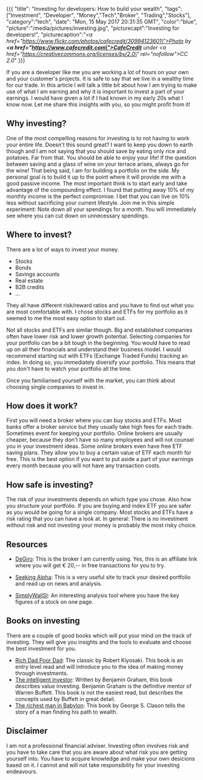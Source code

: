 {{{
  "title": "Investing for developers: How to build your wealth",
  "tags": ["Investment", "Developer", "Money","Tech","Broker", "Trading","Stocks"],
  "category":"tech",
  "date": "Mon, 15 May 2017 20:31:35 GMT",
  "color":"blue",
  "picture":"/media/pictures/investing.jpg",
  "picturecapt":"Investing for developers!",
  "picturecaption":"<em><a href=\"https://www.flickr.com/photos/cafecredit/30994123601\">Photo</a> by <b><a href=\"https://www.cafecredit.com\">CafeCredit</a></b> under <a href=\"https://creativecommons.org/licenses/by/2.0\" rel=\"nofollow\">CC 2.0</a></em>"
}}}


If you are a developer like me you are working a lot of hours on your own and your customer's projects. It is safe
to say that we live in a wealthy time for our trade. In this article I will talk a little bit about how I am trying to
make use of what I am earning and why it is important to invest a part of your earnings. I would have given a lot if I had known
in my early 20s what I know now. Let me share this insights with you, so you might profit from it!
<!--more-->
## Why investing?
One of the most compelling reasons for investing is to not having to work your entire life. Doesn't this sound great? 
I want to keep you down to earth though and I am not saying that you should save by eating only rice and potatoes. Far from that. You should be able to enjoy your life! If the question between saving and a glass of wine on your terrace arises, always go for the wine!
That being said, I am for building a portfolio on the side. My personal goal is to build it up to the point where it will provide me with a good passive income.
The most important think is to start early and take advantage of the compounding effect. I found that putting away 10% of my monthly income is the perfect compromise. I bet that you can live on 10% less without sacrificing your current lifestyle.
Join me in this simple experiment: Note down all your spendings for a month. You will immediately see where you can cut down on unnecessary spendings.

## Where to invest?
There are a lot of ways to invest your money.
- Stocks
- Bonds
- Savings accounts
- Real estate
- B2B credits
- ...

They all have different risk/reward ratios and you have to find out what you are most comfortable with. I chose stocks and ETFs for my portfolio as it seemed to me the most easy option to start out.

Not all stocks and ETFs are similar though. Big and established companies often have lower risk and lower growth potential. Selecting companies for your portfolio can be a bit tough in the beginning. You would have to read up on all their financials and understand their business model. I would recommend starting out with ETFs (Exchange Traded Funds) tracking an index. In doing so, you immediately diversify your portfolio. This means that you don't have to watch your portfolio all the time.

Once you familiarised yourself with the market, you can think about choosing single companies to invest in.

## How does it work?
First you will need a broker where you can buy stocks and ETFs. Most banks offer a broker service but they usually take high fees for each trade. Sometimes event for keeping your portfolio. Online brokers are usually cheaper, because they don't have so many employees and will not counsel you in your investment ideas.
Some online brokers even have free ETF saving plans. They allow you to buy a certain value of ETF each month for free. This is the best option if you want to put aside a part of your earnings every month because you will not have any transaction costs.

## How safe is investing?
The risk of your investments depends on which type you chose. Also how you structure your portfolio. If you are buying and index ETF you are safer as you would be going for a single company. Most stocks and ETFs have a risk rating that you can have a look at. In general: There is no investment without risk and not investing your money is probably the most risky choice.

## Resources
- [DeGiro](https://www.degiro.at/kunden-werben-kunden/anlagekonto-eröffnen.html?id=8DA8D201&referral_name=Christopher%20Supnig): This is the broker I am currently using. Yes, this is an affiliate link where you will get € 20,-- in free transactions for you to try.

- [Seeking Alpha](https://seekingalpha.com): This is a very useful site to track your desired portfolio and read up on news and analysis.

- [SimplyWallSt](https://simplywall.st/r?ref=DF16E643): An interesting analysis tool where you have the key figures of a stock on one page.

## Books on investing
There are a couple of good books which will put your mind on the track of investing. They will give you insights and the
tools to evaluate and choose the best investment for you.

- [Rich Dad Poor Dad](https://www.amazon-global.io/p?asin_de=3898798828&asin_us=1612680011): The classic by Robert Kiyosaki. This book is an entry level read and will introduce you to the idea of making money through investments.
- [The intelligent investor](https://www.amazon-global.io/p?asin_de=0060555661&asin_us=0060555661): Written by Benjamin Graham, this book describes value investing. Benjamin Graham is the definitive mentor of Warren Buffett. This book is not the easiest read, but describes the concepts used by Buffett in great detail.
- [The richest man in Babylon](https://www.amazon-global.io/p?asin_de=B00OJNA536&asin_us=0451205367): This book by George S. Clason tells the story of a man finding his path to wealth. 

## Disclaimer
I am not a professional financial adviser. Investing often involves risk and you have to take care that you are aware about
what risk you are getting yourself into. You have to acquire knowledge and make your own desicions based on it. I cannot and will not
take responsibility for your investing endeavours.

